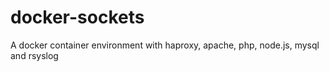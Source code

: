 # docker-sockets
A docker container environment with haproxy, apache, php, node.js, mysql and rsyslog
